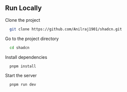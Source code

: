 

## Run Locally

Clone the project

```bash
  git clone https://github.com/Anilraj1901/shadcn.git
```

Go to the project directory

```bash
  cd shadcn
```

Install dependencies

```bash
  pnpm install
```

Start the server

```bash
  pnpm run dev
```
